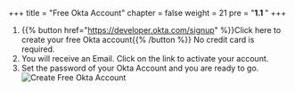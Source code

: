 +++
title = "Free Okta Account"
chapter = false
weight = 21
pre = "<b>1.1 </b>"
+++
1. {{% button href="https://developer.okta.com/signup" %}}Click here to create your free Okta account{{% /button %}} No credit card is required.
2. You will receive an Email. Click on the link to activate your account.
3. Set the password of your Okta Account and you are ready to go.
![Create Free Okta Account](/images/10_create_okta_account.png)

